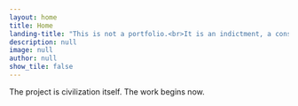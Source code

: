 ```yaml
---
layout: home
title: Home
landing-title: "This is not a portfolio.<br>It is an indictment, a constitution,<br>and an epic."
description: null
image: null
author: null
show_tile: false
---
```


The project is civilization itself. The work begins now.
